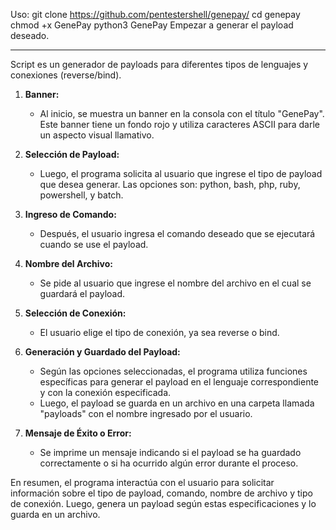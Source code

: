 Uso: 
   git clone https://github.com/pentestershell/genepay/
   cd genepay
   chmod +x GenePay
   python3 GenePay
   Empezar a generar el payload deseado.

   ____________________________________________________________
   

Script es un generador de payloads para diferentes tipos de lenguajes y conexiones (reverse/bind).

1. **Banner:**
   - Al inicio, se muestra un banner en la consola con el título "GenePay". Este banner tiene un fondo rojo y utiliza caracteres ASCII para darle un aspecto visual llamativo.

2. **Selección de Payload:**
   - Luego, el programa solicita al usuario que ingrese el tipo de payload que desea generar. Las opciones son: python, bash, php, ruby, powershell, y batch.

3. **Ingreso de Comando:**
   - Después, el usuario ingresa el comando deseado que se ejecutará cuando se use el payload.

4. **Nombre del Archivo:**
   - Se pide al usuario que ingrese el nombre del archivo en el cual se guardará el payload.

5. **Selección de Conexión:**
   - El usuario elige el tipo de conexión, ya sea reverse o bind.

6. **Generación y Guardado del Payload:**
   - Según las opciones seleccionadas, el programa utiliza funciones específicas para generar el payload en el lenguaje correspondiente y con la conexión especificada.
   - Luego, el payload se guarda en un archivo en una carpeta llamada "payloads" con el nombre ingresado por el usuario.

7. **Mensaje de Éxito o Error:**
   - Se imprime un mensaje indicando si el payload se ha guardado correctamente o si ha ocurrido algún error durante el proceso.

En resumen, el programa interactúa con el usuario para solicitar información sobre el tipo de payload, comando, nombre de archivo y tipo de conexión. Luego, genera un payload según estas especificaciones y lo guarda en un archivo.
